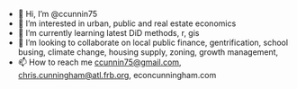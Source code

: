 - 👋 Hi, I’m @ccunnin75
- 👀 I’m interested in urban, public and real estate economics
- 🌱 I’m currently learning latest DiD methods, r, gis
- 💞️ I’m looking to collaborate on local public finance, gentrification, school busing, climate change, housing supply, zoning, growth management, 
- 📫 How to reach me ccunnin75@gmail.com, chris.cunningham@atl.frb.org, econcunningham.com

<!---
ccunnin75/ccunnin75 is a ✨ special ✨ repository because its `README.md` (this file) appears on your GitHub profile.
You can click the Preview link to take a look at your changes.
--->
